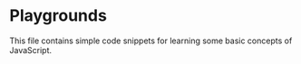 # Playgrounds

This file contains simple code snippets for learning some basic concepts of JavaScript.